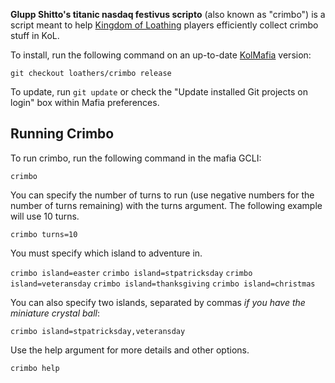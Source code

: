 **Glupp Shitto's titanic nasdaq festivus scripto** (also known as "crimbo") is a script meant to help [Kingdom of Loathing](https://www.kingdomofloathing.com/) players efficiently collect crimbo stuff in KoL.

To install, run the following command on an up-to-date [KolMafia](https://github.com/kolmafia/kolmafia) version:

```
git checkout loathers/crimbo release
```

To update, run `git update` or check the "Update installed Git projects on login" box within Mafia preferences.

## Running Crimbo

To run crimbo, run the following command in the mafia GCLI:

`crimbo`

You can specify the number of turns to run (use negative numbers for the number of turns remaining) with the turns argument. The following example will use 10 turns.

`crimbo turns=10`

You must specify which island to adventure in.

`crimbo island=easter`
`crimbo island=stpatricksday`
`crimbo island=veteransday`
`crimbo island=thanksgiving`
`crimbo island=christmas`

You can also specify two islands, separated by commas _if you have the miniature crystal ball_:

`crimbo island=stpatricksday,veteransday`

Use the help argument for more details and other options.

`crimbo help`
